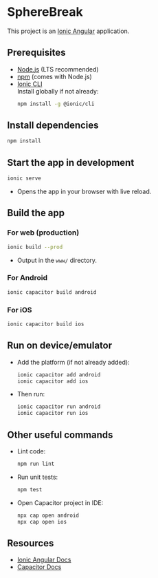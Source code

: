 # SphereBreak

This project is an [Ionic Angular](https://ionicframework.com/docs/angular/overview) application.

## Prerequisites

- [Node.js](https://nodejs.org/) (LTS recommended)
- [npm](https://www.npmjs.com/) (comes with Node.js)
- [Ionic CLI](https://ionicframework.com/docs/cli)  
  Install globally if not already:
  ```sh
  npm install -g @ionic/cli
  ```

## Install dependencies

```sh
npm install
```

## Start the app in development

```sh
ionic serve
```

- Opens the app in your browser with live reload.

## Build the app

### For web (production)

```sh
ionic build --prod
```

- Output in the `www/` directory.

### For Android

```sh
ionic capacitor build android
```

### For iOS

```sh
ionic capacitor build ios
```

## Run on device/emulator

- Add the platform (if not already added):
  ```sh
  ionic capacitor add android
  ionic capacitor add ios
  ```
- Then run:
  ```sh
  ionic capacitor run android
  ionic capacitor run ios
  ```

## Other useful commands

- Lint code:
  ```sh
  npm run lint
  ```
- Run unit tests:
  ```sh
  npm test
  ```
- Open Capacitor project in IDE:
  ```sh
  npx cap open android
  npx cap open ios
  ```

## Resources

- [Ionic Angular Docs](https://ionicframework.com/docs/angular/overview)
- [Capacitor Docs](https://capacitorjs.com/docs)
